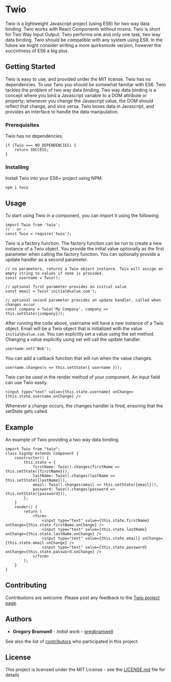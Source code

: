 # Twio

Twio is a lightweight Javascript project (using ES6) for two way data binding. Twio works with React Components without mixins. Twio is short for Two Way Input Output. Twio performs one and only one task, two way data binding. Twio should be compatible with any system using ES6. In the future we might consider writing a more quirksmode version, however the succintness of ES6 a big plus.

## Getting Started

Twio is easy to use, and provided under the MIT license. Twio has no dependencies. To use Twio you should be somewhat familiar with ES6. Twio tackles the problem of two way data binding. Two way data binding is a concept where you bind a Javascript variable to a DOM attribute or property; whenever you change the Javascript value, the DOM should reflect that change, and vice versa. Twio boxes data in Javascript, and provides an interface to handle the data manipulation.

### Prerequisites

Twio has no dependencies.

```
if (Twio === NO_DEPENDENCIES) {
	return SUCCESS;
}
```

### Installing

Install Twio into your ES6+ project using NPM.

```
npm i twio
```

## Usage

To start using Twio in a component, you can import it using the following:

```
import Twio from 'twio';
// - or -
const Twio = require('twio');
```

Twio is a factory function. The factory function can be run to create a new instance of a Twio object.  You provide the initial value optionally as the first parameter when calling the factory function. You can optionally provide a update handler as a second parameter.

```
// no parameters, returns a Twio object instance. Twio will assign an empty string to values if none is provided.
const username = Twio();

// optional first parameter provides an initial value
const email = Twio('initial@value.com');

// optional second parameter provides an update handler, called when changes occur
const company = Twio('My Company', company => this.setState({company}));
```

After running the code above, username will have a new instance of a Twio object. Email will be a Twio object that is initialized with the value `initial@value.com`. You can explicitly set a value using the set method. Changing a value explicitly using set will call the update handler.

```
username.set('Bob');
```

You can add a callback function that will run when the value changes.

```
username.changes(v => this.setState({ username }));
```

Twio can be used in the render method of your component. An input field can use Twio easily.

```
<input type="text" value={this.state.username} onChange={this.state.username.onChange} />
```

Whenever a change occurs, the changes handler is fired, ensuring that the setState gets called.

## Example

An example of Twio providing a two way data binding.

```
import Twio from "twio";
class SignUp extends Component {
	constructor() {
		this.state = {
			firstName: Twio().changes(firstName => this.setState({firstName})),
			lastName: Twio().changes(lastName => this.setState({lastName})),
			email: Twio().changes(email => this.setState({email})),
			password: Twio().changes(password => this.setState({password})),
		};
	}
	render() {
		return (
			<form>
				<input type="text" value={this.state.firstName} onChange={this.state.firstName.onChange} />
				<input type="text" value={this.state.lastName} onChange={this.state.lastName.onChange} />
				<input type="text" value={this.state.email} onChange={this.state.email.onChange} />
				<input type="text" value={this.state.password} onChange={this.state.password.onChange} />
			</form>
		);
	}
}
```

## Contributing

Contributions are welcome. Please post any feedback to the [Twio project page](https://github.com/gregbramwell/twio).

## Authors

* **Gregory Bramwell** - *Initial work* - [gregbramwell](https://github.com/gregbramwell)

See also the list of [contributors](https://github.com/gregbramwell/twio/contributors) who participated in this project.

## License

This project is licensed under the MIT License - see the [LICENSE.md](LICENSE.md) file for details
